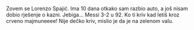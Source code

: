 Zovem se Lorenzo Spajić. Ima 10 dana otkako sam razbio auto, a još nisam dobio rješenje o kazni. Jebiga... Messi 3-2 u 92. 
Ko ti kriv kad letiš kroz crveno majmuneeee!
Nije dečko kriv, mislio je da je na zelenom valu.
